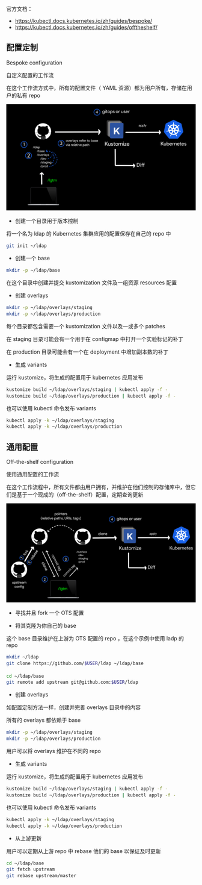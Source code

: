 官方文档：

- https://kubectl.docs.kubernetes.io/zh/guides/bespoke/
- https://kubectl.docs.kubernetes.io/zh/guides/offtheshelf/

## 配置定制

Bespoke configuration

自定义配置的工作流

在这个工作流方式中，所有的配置文件（ YAML 资源）都为用户所有，存储在用户的私有 repo 

<img src=".assets/image-20230106175858359.png" alt="image-20230106175858359" style="zoom:50%;" />

- 创建一个目录用于版本控制

将一个名为 ldap 的 Kubernetes 集群应用的配置保存在自己的 repo 中

```bash
git init ~/ldap
```

- 创建一个 base

```bash
mkdir -p ~/ldap/base
```

在这个目录中创建并提交 kustomization 文件及一组资源 resources 配置

- 创建 overlays

```bash
mkdir -p ~/ldap/overlays/staging
mkdir -p ~/ldap/overlays/production
```

每个目录都包含需要一个 kustomization 文件以及一或多个 patches

在 staging 目录可能会有一个用于在 configmap 中打开一个实验标记的补丁

在 production 目录可能会有一个在 deployment 中增加副本数的补丁

- 生成 variants

运行 kustomize，将生成的配置用于 kubernetes 应用发布

```bash
kustomize build ~/ldap/overlays/staging | kubectl apply -f -
kustomize build ~/ldap/overlays/production | kubectl apply -f -
```

也可以使用 kubectl 命令发布 variants

```bash
kubectl apply -k ~/ldap/overlays/staging
kubectl apply -k ~/ldap/overlays/production
```


## 通用配置

Off-the-shelf configuration

使用通用配置的工作流

在这个工作流程中，所有文件都由用户拥有，并维护在他们控制的存储库中，但它们是基于一个现成的（off-the-shelf）配置，定期查询更新

<img src=".assets/image-20230106175839039.png" alt="image-20230106175839039" style="zoom:50%;" />


- 寻找并且 fork 一个 OTS 配置

- 将其克隆为你自己的 base

这个 base 目录维护在上游为 OTS 配置的 repo ，在这个示例中使用 ladp 的 repo 

```bash
mkdir ~/ldap
git clone https://github.com/$USER/ldap ~/ldap/base

cd ~/ldap/base
git remote add upstream git@github.com:$USER/ldap
```

- 创建 overlays

如配置定制方法一样，创建并完善 overlays 目录中的内容

所有的 overlays 都依赖于 base

```bash
mkdir -p ~/ldap/overlays/staging
mkdir -p ~/ldap/overlays/production
```

用户可以将 overlays 维护在不同的 repo

- 生成 variants

运行 kustomize，将生成的配置用于 kubernetes 应用发布

```bash
kustomize build ~/ldap/overlays/staging | kubectl apply -f -
kustomize build ~/ldap/overlays/production | kubectl apply -f -
```

也可以使用 kubectl 命令发布 variants

```bash
kubectl apply -k ~/ldap/overlays/staging
kubectl apply -k ~/ldap/overlays/production
```


- 从上游更新

用户可以定期从上游 repo 中 rebase 他们的 base 以保证及时更新

```bash
cd ~/ldap/base
git fetch upstream
git rebase upstream/master
```

